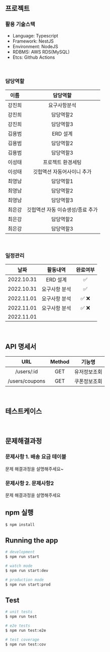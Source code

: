 ## 프로젝트

### 활용 기술스택

- Language: Typescript
- Framework: NestJS
- Environment: NodeJS
- RDBMS: AWS RDS(MySQL)
- Etcs: Github Actions

<br>

### 담당역할

|  이름  |             담당역할             |
| :----: | :------------------------------: |
| 강진희 |           요구사항분석           |
| 강진희 |            담당역할2             |
| 강진희 |            담당역할3             |
| 김용범 |             ERD 설계             |
| 김용범 |            담당역할2             |
| 김용범 |            담당역할3             |
| 이성태 |        프로젝트 환경세팅         |
| 이성태 |    깃헙액션 자동어사이니 추가    |
| 최영남 |            담당역할1             |
| 최영남 |            담당역할2             |
| 최영남 |            담당역할3             |
| 최은강 | 깃헙액션 자동 이슈생성/종료 추가 |
| 최은강 |            담당역할2             |
| 최은강 |            담당역할3             |

<br>

### 일정관리

|    날짜    |   활동내역    | 완료여부 |
| :--------: | :-----------: | :------: |
| 2022.10.31 |   ERD 설계    |    ✅    |
| 2022.10.31 | 요구사항 분석 |    ✅    |
| 2022.11.01 | 요구사항 분석 |  ✅ ❌   |
| 2022.11.01 | 요구사항 분석 |  ✅ ❌   |
| 2022.11.01 |               |          |

<br>

## API 명세서

|      URL       | Method |    기능명    |
| :------------: | :----: | :----------: |
|   /users/:id   |  GET   | 유저정보조회 |
| /users/coupons |  GET   | 쿠폰정보조회 |

<br>

## 테스트케이스

<br>

## 문제해결과정

### 문제사항 1. 배송 요금 테이블

문제 해결과정을 설명해주세요~

### 문제사항 2. 문제사항2

문제 해결과정을 설명해주세요

## npm 실행

```bash
$ npm install
```

## Running the app

```bash
# development
$ npm run start

# watch mode
$ npm run start:dev

# production mode
$ npm run start:prod
```

## Test

```bash
# unit tests
$ npm run test

# e2e tests
$ npm run test:e2e

# test coverage
$ npm run test:cov
```
